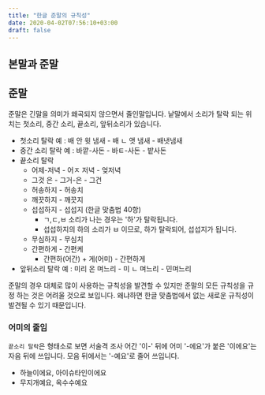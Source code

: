 ```yaml
---
title: "한글 준말의 규칙성"
date: 2020-04-02T07:56:10+03:00
draft: false
---
```




## 본말과 준말



## 준말

준말은 긴말을 의미가 왜곡되지 않으면서 줄인말입니다. 낱말에서 소리가 탈락 되는 위치는 첫소리, 중간 소리, 끝소리, 앞뒤소리가 있습니다.

- 첫소리 탈락 예 : 배 안 윗 냄새 - 배 ㄴ 앳 냄새 - 배냇냄새
- 중간 소리 탈락 예 : 바깥-사돈 - 바ㅌ-사돈 - 밭사돈
- 끝소리 탈락
  - 어제-저녁 - 어ㅈ 저녁 - 엊저녁
  - 그것 은 - 그거-은 - 그건
  - 허송하지 - 허송치
  - 깨끗하지 - 깨끗지
  - 섭섭하지 - 섭섭지 (한글 맞춤법 40항)
    - ㄱ,ㄷ,ㅂ 소리가 나는 경우는 '하'가  탈락됩니다.
    - 섭섭하지의 하의 소리가 ㅂ 이므로, 하가 탈락되어, 섭섭지가 됩니다.
  - 무심하지 - 무심치
  - 간편하게 - 간편케
    - 간편하(어간) + 게(어미) - 간편하게
- 앞뒤소리 탈락 예 : 미리 온 며느리 - 미 ㄴ 며느리 - 민며느리

준말의 경우 대체로 많이 사용하는 규칙성을 발견할 수 있지만 준말의 모든 규칙성을 규정 하는 것은 어려울 것으로 보입니다. 왜냐하면 한글 맞춤법에서 없는 새로운 규칙성이 발견될 수 있기 때문입니다.



### 어미의 줄임

`끝소리 탈락`은 형태소로 보면  서술격 조사 어간 '이-' 뒤에 어미 '-에요'가 붙은 '이에요'는 자음 뒤에 쓰입니다. 모음 뒤에서는 '-예요'로 줄어 쓰입니다.

- 하늘이에요, 아이슈타인이에요
- 무지개예요, 옥수수예요

